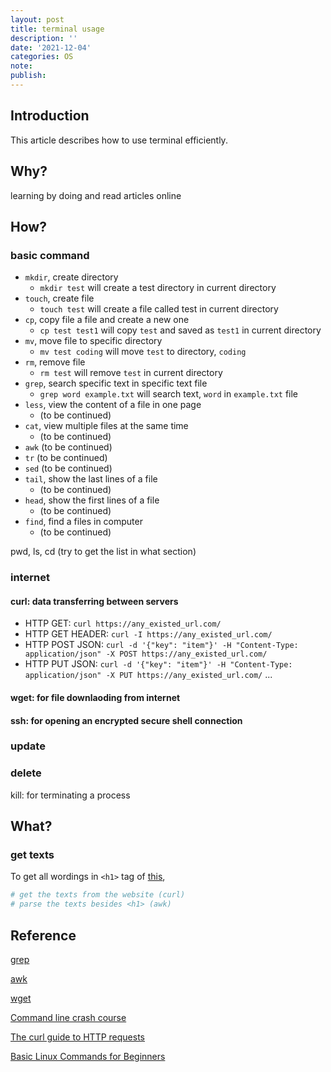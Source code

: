 ```yaml
---
layout: post
title: terminal usage
description: ''
date: '2021-12-04'
categories: OS
note:
publish:
---
```


## Introduction

This article describes how to use terminal efficiently.

## Why?

learning by doing and read articles online

## How?

### basic command

* `mkdir`, create directory
  * `mkdir test` will create a test directory in current directory
* `touch`, create file
  * `touch test` will create a file called test in current directory
* `cp`, copy file a file and create a new one
  * `cp test test1` will copy `test` and saved as `test1` in current directory
* `mv`, move file to specific directory
  * `mv test coding` will move `test` to directory, `coding`
* `rm`, remove file
  * `rm test` will remove `test` in current directory
* `grep`, search specific text in specific text file
  * `grep word example.txt` will search text, `word` in `example.txt` file
* `less`, view the content of a file in one page
  * (to be continued)
* `cat`, view multiple files at the same time
  * (to be continued)
* `awk` (to be continued)
* `tr` (to be continued)
* `sed` (to be continued)
* `tail`, show the last lines of a file
  * (to be continued)
* `head`, show the first lines of a file
  * (to be continued)
* `find`, find a files in computer
  * (to be continued)

pwd, ls, cd (try to get the list in what section)

### internet

#### curl: data transferring between servers

* HTTP GET: `curl https://any_existed_url.com/`
* HTTP GET HEADER: `curl -I https://any_existed_url.com/`
* HTTP POST JSON: `curl -d '{"key": "item"}' -H "Content-Type: application/json" -X POST https://any_existed_url.com/`
* HTTP PUT JSON: `curl -d '{"key": "item"}' -H "Content-Type: application/json" -X PUT https://any_existed_url.com/`
...

#### wget: for file downlaoding from internet

#### ssh: for opening an encrypted secure shell connection

### update

### delete

kill: for terminating a process

## What?

### get texts

To get all wordings in `<h1>` tag of [this](https://developer.mozilla.org/en-US/docs/Learn/Tools_and_testing/Understanding_client-side_tools/Command_line),

```bash
# get the texts from the website (curl)
# parse the texts besides <h1> (awk)
```

## Reference

[grep](https://en.wikipedia.org/wiki/Grep)

[awk](https://noootown.com/awk-useful-usage/)

[wget](https://phoenixnap.com/kb/wget-command-with-examples)

[Command line crash course](https://developer.mozilla.org/en-US/docs/Learn/Tools_and_testing/Understanding_client-side_tools/Command_line)

[The curl guide to HTTP requests](https://flaviocopes.com/http-curl/)

[Basic Linux Commands for Beginners](https://maker.pro/linux/tutorial/basic-linux-commands-for-beginners)
